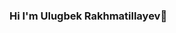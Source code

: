 ### Hi I'm Ulugbek Rakhmatillayev👋

<!--
**rakhmat1llayev/rakhmat1llayev** is a ✨ _special_ ✨ repository because its `README.md` (this file) appears on your GitHub profile.

Here are some ideas to get you started:

- 🌱 I’m currently learning FrontEnd
-->

